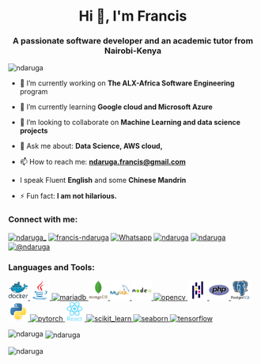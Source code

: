 <h1 align="center">Hi 👋, I'm Francis</h1>
<h3 align="center">A passionate software developer and an academic tutor from Nairobi-Kenya</h3>

<p align="left"> <img src="https://komarev.com/ghpvc/?username=ndaruga&label=Profile%20views&color=0e75b6&style=flat" alt="ndaruga" /> </p>

<!--- <p align="left"> <a href="https://twitter.com/ndaruga_" target="blank"><img src="https://img.shields.io/twitter/follow/ndaruga_?logo=twitter&style=for-the-badge" alt="ndaruga_" /></a> </p> --->

- 🔭 I’m currently working on **The ALX-Africa Software Engineering** program

- 🌱 I’m currently learning **Google cloud and Microsoft Azure**

- 👯 I’m looking to collaborate on **Machine Learning and data science projects**

- 💬 Ask me about: **Data Science, AWS cloud,**

- 📫 How to reach me: **ndaruga.francis@gmail.com**

- I speak Fluent **English** and some **Chinese Mandrin**

- ⚡ Fun fact: **I am not hilarious.**

<h3 align="left">Connect with me:</h3>
<p align="left">
<a href="https://twitter.com/ndaruga_" target="blank"><img align="center" src="https://user-images.githubusercontent.com/68260816/211199967-1e9bb95b-318f-4af3-8e79-cdd50bf1aa6d.png" alt="ndaruga_" height="35" width="40" /></a>
<a href="https://linkedin.com/in/francis-ndaruga" target="blank"><img align="center" src="https://user-images.githubusercontent.com/68260816/211200043-e635f942-85e1-45b2-b6c6-2a60c841a9a7.png" alt="francis-ndaruga" height="30" width="35" /></a>
<a href="https://api.whatsapp.com/send?phone=254113927737" target="blank"><img align="center" src="https://user-images.githubusercontent.com/68260816/211200397-1b77e95c-7dc6-45ef-9e3d-d2187047facb.svg" alt="Whatsapp" height="35" width="35"/></a>
<a href="https://stackoverflow.com/users/14882285/ndaruga" target="blank"><img align="center" src="https://user-images.githubusercontent.com/68260816/211200143-022ad559-7a71-4747-8406-293feaa34d20.png" alt="ndaruga" height="30" width="40" /></a>
<a href="https://kaggle.com/ndaruga" target="blank"><img align="center" src="https://raw.githubusercontent.com/rahuldkjain/github-profile-readme-generator/master/src/images/icons/Social/kaggle.svg" alt="ndaruga" height="30" width="40" /></a>
<a href="https://medium.com/@ndaruga" target="blank"><img align="center" src="https://raw.githubusercontent.com/rahuldkjain/github-profile-readme-generator/master/src/images/icons/Social/medium.svg" alt="@ndaruga" height="30" width="40" /></a>
</p>

<h3 align="left">Languages and Tools:</h3>
<p align="left"> <a href="https://www.docker.com/" target="_blank" rel="noreferrer"> <img src="https://raw.githubusercontent.com/devicons/devicon/master/icons/docker/docker-original-wordmark.svg" alt="docker" width="40" height="40"/> </a> <a href="https://www.java.com" target="_blank" rel="noreferrer"> <img src="https://raw.githubusercontent.com/devicons/devicon/master/icons/java/java-original.svg" alt="java" width="40" height="40"/> </a> <a href="https://mariadb.org/" target="_blank" rel="noreferrer"> <img src="https://www.vectorlogo.zone/logos/mariadb/mariadb-icon.svg" alt="mariadb" width="40" height="40"/> </a> <a href="https://www.mongodb.com/" target="_blank" rel="noreferrer"> <img src="https://raw.githubusercontent.com/devicons/devicon/master/icons/mongodb/mongodb-original-wordmark.svg" alt="mongodb" width="40" height="40"/> </a> <a href="https://www.mysql.com/" target="_blank" rel="noreferrer"> <img src="https://raw.githubusercontent.com/devicons/devicon/master/icons/mysql/mysql-original-wordmark.svg" alt="mysql" width="40" height="40"/> </a> <a href="https://nodejs.org" target="_blank" rel="noreferrer"> <img src="https://raw.githubusercontent.com/devicons/devicon/master/icons/nodejs/nodejs-original-wordmark.svg" alt="nodejs" width="40" height="40"/> </a> <a href="https://opencv.org/" target="_blank" rel="noreferrer"> <img src="https://www.vectorlogo.zone/logos/opencv/opencv-icon.svg" alt="opencv" width="40" height="40"/> </a> <a href="https://pandas.pydata.org/" target="_blank" rel="noreferrer"> <img src="https://raw.githubusercontent.com/devicons/devicon/2ae2a900d2f041da66e950e4d48052658d850630/icons/pandas/pandas-original.svg" alt="pandas" width="40" height="40"/> </a> <a href="https://www.php.net" target="_blank" rel="noreferrer"> <img src="https://raw.githubusercontent.com/devicons/devicon/master/icons/php/php-original.svg" alt="php" width="40" height="40"/> </a> <a href="https://www.postgresql.org" target="_blank" rel="noreferrer"> <img src="https://raw.githubusercontent.com/devicons/devicon/master/icons/postgresql/postgresql-original-wordmark.svg" alt="postgresql" width="40" height="40"/> </a> <a href="https://www.python.org" target="_blank" rel="noreferrer"> <img src="https://raw.githubusercontent.com/devicons/devicon/master/icons/python/python-original.svg" alt="python" width="40" height="40"/> </a> <a href="https://pytorch.org/" target="_blank" rel="noreferrer"> <img src="https://www.vectorlogo.zone/logos/pytorch/pytorch-icon.svg" alt="pytorch" width="40" height="40"/> </a> <a href="https://reactjs.org/" target="_blank" rel="noreferrer"> <img src="https://raw.githubusercontent.com/devicons/devicon/master/icons/react/react-original-wordmark.svg" alt="react" width="40" height="40"/> </a> <a href="https://scikit-learn.org/" target="_blank" rel="noreferrer"> <img src="https://upload.wikimedia.org/wikipedia/commons/0/05/Scikit_learn_logo_small.svg" alt="scikit_learn" width="40" height="40"/> </a> <a href="https://seaborn.pydata.org/" target="_blank" rel="noreferrer"> <img src="https://seaborn.pydata.org/_images/logo-mark-lightbg.svg" alt="seaborn" width="40" height="40"/> </a> <a href="https://www.tensorflow.org" target="_blank" rel="noreferrer"> <img src="https://www.vectorlogo.zone/logos/tensorflow/tensorflow-icon.svg" alt="tensorflow" width="40" height="40"/> </a> </p>

<p><img align="left" src="https://github-readme-stats.vercel.app/api/top-langs?username=ndaruga&show_icons=true&locale=en&layout=compact" alt="ndaruga" /></p>

<p>&nbsp;<img align="center" src="https://github-readme-stats.vercel.app/api?username=ndaruga&show_icons=true&locale=en" alt="ndaruga" /></p>

<p><img align="center" src="https://github-readme-streak-stats.herokuapp.com/?user=ndaruga&" alt="ndaruga" /></p>
